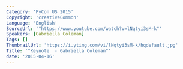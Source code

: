 ```yaml
---
Category: 'PyCon US 2015'
Copyright: 'creativeCommon'
Language: 'English'
SourceUrl: '"https://www.youtube.com/watch?v=lNqtyi3sM-k"'
Speakers: [Gabriella Coleman]
Tags: []
ThumbnailUrl: 'https://i.ytimg.com/vi/lNqtyi3sM-k/hqdefault.jpg'
Title: '"Keynote  - Gabriella Coleman"'
date: '2015-04-16'
---
```


